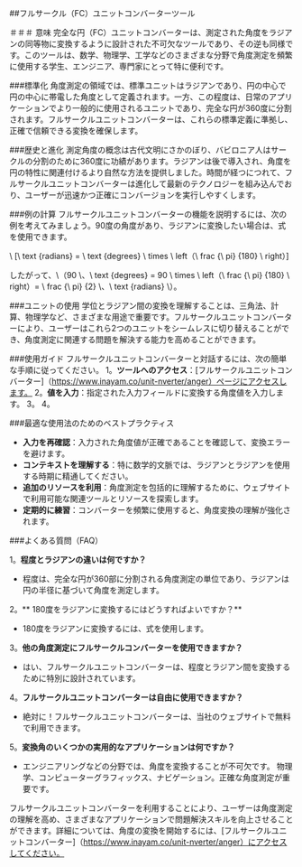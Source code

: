 ##フルサークル（FC）ユニットコンバーターツール

＃＃＃ 意味
完全な円（FC）ユニットコンバーターは、測定された角度をラジアンの同等物に変換するように設計された不可欠なツールであり、その逆も同様です。このツールは、数学、物理学、工学などのさまざまな分野で角度測定を頻繁に使用する学生、エンジニア、専門家にとって特に便利です。

###標準化
角度測定の領域では、標準ユニットはラジアンであり、円の中心で円の中心に帯電した角度として定義されます。一方、この程度は、日常のアプリケーションでより一般的に使用されるユニットであり、完全な円が360度に分割されます。フルサークルユニットコンバーターは、これらの標準定義に準拠し、正確で信頼できる変換を確保します。

###歴史と進化
測定角度の概念は古代文明にさかのぼり、バビロニア人はサークルの分割のために360度に功績があります。ラジアンは後で導入され、角度を円の特性に関連付けるより自然な方法を提供しました。時間が経つにつれて、フルサークルユニットコンバーターは進化して最新のテクノロジーを組み込んでおり、ユーザーが迅速かつ正確にコンバージョンを実行しやすくします。

###例の計算
フルサークルユニットコンバーターの機能を説明するには、次の例を考えてみましょう。90度の角度があり、ラジアンに変換したい場合は、式を使用できます。

\ [\ text {radians} = \ text {degrees} \ times \ left（\ frac {\ pi} {180} \ right）\]

したがって、\（90 \、\ text {degrees} = 90 \ times \ left（\ frac {\ pi} {180} \ right）= \ frac {\ pi} {2} \、\ text {radians} \）。

###ユニットの使用
学位とラジアン間の変換を理解することは、三角法、計算、物理学など、さまざまな用途で重要です。フルサークルユニットコンバーターにより、ユーザーはこれら2つのユニットをシームレスに切り替えることができ、角度測定に関連する問題を解決する能力を高めることができます。

###使用ガイド
フルサークルユニットコンバーターと対話するには、次の簡単な手順に従ってください。
1。**ツールへのアクセス**：[フルサークルユニットコンバーター]（https://www.inayam.co/unit-nverter/anger）ページにアクセスします。
2。**値を入力**：指定された入力フィールドに変換する角度値を入力します。
3。
4。

###最適な使用法のためのベストプラクティス
-  **入力を再確認**：入力された角度値が正確であることを確認して、変換エラーを避けます。
-  **コンテキストを理解する**：特に数学的文脈では、ラジアンとラジアンを使用する時期に精通してください。
-  **追加のリソースを利用**：角度測定を包括的に理解するために、ウェブサイトで利用可能な関連ツールとリソースを探索します。
-  **定期的に練習**：コンバーターを頻繁に使用すると、角度変換の理解が強化されます。

###よくある質問（FAQ）

1。**程度とラジアンの違いは何ですか？**
- 程度は、完全な円が360部に分割される角度測定の単位であり、ラジアンは円の半径に基づいて角度を測定します。

2。** 180度をラジアンに変換するにはどうすればよいですか？**
-  180度をラジアンに変換するには、式を使用します。

3。**他の角度測定にフルサークルコンバーターを使用できますか？**
- はい、フルサークルユニットコンバーターは、程度とラジアン間を変換するために特別に設計されています。

4。**フルサークルユニットコンバーターは自由に使用できますか？**
- 絶対に！フルサークルユニットコンバーターは、当社のウェブサイトで無料で利用できます。

5。**変換角のいくつかの実用的なアプリケーションは何ですか？**
- エンジニアリングなどの分野では、角度を変換することが不可欠です。 物理学、コンピューターグラフィックス、ナビゲーション。正確な角度測定が重要です。

フルサークルユニットコンバーターを利用することにより、ユーザーは角度測定の理解を高め、さまざまなアプリケーションで問題解決スキルを向上させることができます。詳細については、角度の変換を開始するには、[フルサークルユニットコンバーター]（https://www.inayam.co/unit-nverter/anger）にアクセスしてください。